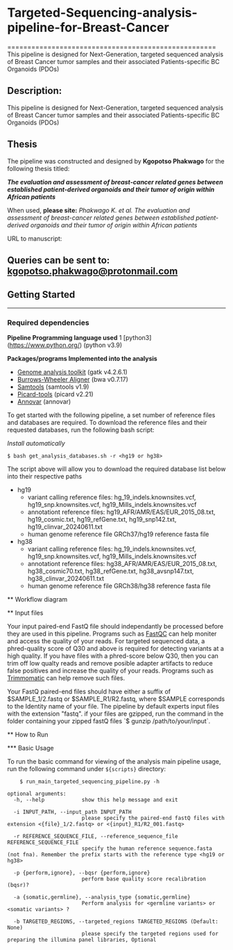 # Targeted-Sequencing-analysis-pipeline-for-Breast-Cancer
====================================================
This pipeline is designed for Next-Generation, targeted sequenced analysis of Breast Cancer tumor samples and their associated Patients-specific BC Organoids (PDOs)


## Description:

This pipeline is designed for Next-Generation, targeted sequenced analysis of Breast Cancer tumor samples and their associated Patients-specific BC Organoids (PDOs)

## Thesis

The pipeline was constructed and designed by **Kgopotso Phakwago** for the following thesis titled:

**_The evaluation and assessment of breast-cancer related genes between established patient-derived organoids and their tumor of origin within African patients_**

When used, **please site:** _Phakwago K. et al. The evaluation and assessment of breast-cancer related genes between established patient-derived organoids and their tumor of origin within African patients_  

URL to manuscript:

Queries can be sent to: kgopotso.phakwago@protonmail.com
-------------------------------------------------
## Getting Started
------------------

### Required dependencies 

**Pipeline Programming language used**
1 [python3] (https://www.python.org/) (python v3.9)

**Packages/programs Implemented into the analysis**
* [Genome analysis toolkit](https://gatk.broadinstitute.org/hc/en-us) (gatk v4.2.6.1)
* [Burrows-Wheeler Aligner](https://github.com/lh3/bwa) (bwa v0.7.17)
* [Samtools](http://www.htslib.org/download/) (samtools v1.9)
* [Picard-tools](https://github.com/broadinstitute/picard) (picard v2.21)
* [Annovar](https://annovar.openbioinformatics.org/en/latest/) (annovar)


To get started with the following pipeline, a set number of reference files and databases are required. To download the reference files and their requested databases, run the following bash script:

*Install automatically*

    $ bash get_analysis_databases.sh -r <hg19 or hg38>

The script above will allow you to download the required database list below into their respective paths
* hg19
    - variant calling reference files: hg_19_indels.knownsites.vcf, hg19_snp.knownsites.vcf, hg19_Mills_indels.knownsites.vcf
    - annotationt reference files: hg19_AFR/AMR/EAS/EUR_2015_08.txt, hg19_cosmic.txt, hg19_refGene.txt, hg19_snp142.txt, hg19_clinvar_20240611.txt
    - human genome reference file GRCh37/hg19 reference fasta file
* hg38
    - variant calling reference files: hg_19_indels.knownsites.vcf, hg19_snp.knownsites.vcf, hg19_Mills_indels.knownsites.vcf
    - annotationt reference files: hg38_AFR/AMR/EAS/EUR_2015_08.txt, hg38_cosmic70.txt, hg38_refGene.txt, hg38_avsnp147.txt, hg38_clinvar_20240611.txt 
    - human genome reference file GRCh38/hg38 reference fasta file


** Workflow diagram

** Input files

Your input paired-end FastQ file should independantly be processed before they are used in this pipeline. Programs such as [FastQC](https://www.bioinformatics.babraham.ac.uk/projects/fastqc/) can help moniter and access the quality of your reads. For targeted sequenced data, a phred-quality score of Q30 and above is required for detecting variants at a high quality. If you have files with a phred-score below Q30, then you can trim off low qualty reads and remove posible adapter artifacts to reduce false positives and increase the quality of your reads. Programs such as [Trimmomatic](http://www.usadellab.org/cms/?page=trimmomatic) can help remove such files.
   
Your FastQ paired-end files should have either a suffix of $SAMPLE_1/2.fastq or $SAMPLE_R1/R2.fastq, where $SAMPLE corresponds to the Identity name of your file. The pipeline by default experts input files with the extension "fastq". if your files are gzipped, run the command in the folder containing your zipped fastQ files `$ gunzip /path/to/your/input`. 

** How to Run

*** Basic Usage

To run the basic command for viewing of the analysis main pipeline usage, run the following command under `${scripts}` directory:

```
    $ run_main_targeted_sequencing_pipeline.py -h

optional arguments:
  -h, --help            show this help message and exit

  -i INPUT_PATH, --input_path INPUT_PATH
                        please specify the paired-end fastQ files with extension <{file}_1/2.fastq> or <{input}_R1/R2_001.fastq>

  -r REFERENCE_SEQUENCE_FILE, --reference_sequence_file REFERENCE_SEQUENCE_FILE
                        specify the human reference sequence.fasta (not fna). Remember the prefix starts with the reference type <hg19 or hg38>

  -p {perform,ignore}, --bqsr {perform,ignore}
                        perform base quality score recalibration (bqsr)?

  -a {somatic,germline}, --analysis_type {somatic,germline}
                        Perform analysis for <germline variants> or <somatic variants> ?

  -b TARGETED_REGIONS, --targeted_regions TARGETED_REGIONS (Default: None)
                        please specify the targeted regions used for preparing the illumina panel libraries, Optional
```
